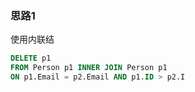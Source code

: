 ### 思路1

使用内联结

```sql
DELETE p1
FROM Person p1 INNER JOIN Person p1
ON p1.Email = p2.Email AND p1.ID > p2.I
```